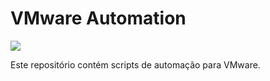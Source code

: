 # VMware Automation

<a href="https://www.instagram.com/andersonserrabr" alt="Instagram" target="_blank">
  <img src="https://img.shields.io/badge/-Instagram-DF0174?style=for-the-badge&labelColor=DF0174&logo=instagram&logoColor=white&link=https://www.instagram.com/andersonserrabr">
</a>

Este repositório contém scripts de automação para VMware.

